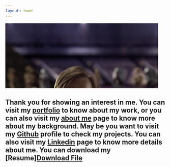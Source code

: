 ```yaml
---
layout: home
---
```


  ![Obi](/assets/imgs/obi.gif)

## Thank you for showing an interest in me. You can visit my [portfolio](/portfolio/) to know about my work, or you can also visit my [about me](/about-me/) page to know more about my background. May be you want to visit my [Github](https://github.com/mtayyab2/) profile to check my projects. You can also visit my [Linkedin](https://www.linkedin.com/in/mtayyab-ai) page to know more details about me. You can download my [Resume]<a href="/assets/imgs/Tahir-Resume.pdf">Download File</a>
